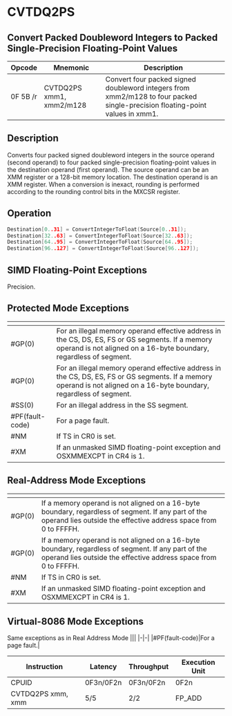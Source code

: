 # CVTDQ2PS
 
## Convert Packed Doubleword Integers to Packed Single-Precision Floating-Point Values
 
 
|Opcode|Mnemonic|Description|
|-|-|-|
|0F 5B /r|CVTDQ2PS xmm1, xmm2/m128|Convert four packed signed doubleword integers from xmm2/m128 to four packed single-precision floating-point values in xmm1.|
 
## Description
 
Converts four packed signed doubleword integers in the source operand (second operand) to four packed single-precision floating-point values in the destination operand (first operand). The source operand can be an XMM register or a 128-bit memory location. The destination operand is an XMM register. When a conversion is inexact, rounding is performed according to the rounding control bits in the MXCSR register.
 
 
## Operation
 
```c
Destination[0..31] = ConvertIntegerToFloat(Source[0..31]);
Destination[32..63] = ConvertIntegerToFloat(Source[32..63]);
Destination[64..95] = ConvertIntegerToFloat(Source[64..95]);
Destination[96..127] = ConvertIntegerToFloat(Source[96..127]);

```
 
 
## SIMD Floating-Point Exceptions
 
Precision.
 
## Protected Mode Exceptions
 
|[]()||
|-|-|
|#GP(0)|For an illegal memory operand effective address in the CS, DS, ES, FS or GS segments. If a memory operand is not aligned on a 16-byte boundary, regardless of segment.|
|#GP(0)|For an illegal memory operand effective address in the CS, DS, ES, FS or GS segments. If a memory operand is not aligned on a 16-byte boundary, regardless of segment.|
|#SS(0)|For an illegal address in the SS segment.|
|#PF(fault-code)|For a page fault.|
|#NM|If TS in CR0 is set.|
|#XM|If an unmasked SIMD floating-point exception and OSXMMEXCPT in CR4 is 1.|
 
## Real-Address Mode Exceptions
 
|[]()||
|-|-|
|#GP(0)|If a memory operand is not aligned on a 16-byte boundary, regardless of segment. If any part of the operand lies outside the effective address space from 0 to FFFFH.|
|#GP(0)|If a memory operand is not aligned on a 16-byte boundary, regardless of segment. If any part of the operand lies outside the effective address space from 0 to FFFFH.|
|#NM|If TS in CR0 is set.|
|#XM|If an unmasked SIMD floating-point exception and OSXMMEXCPT in CR4 is 1.|
 
## Virtual-8086 Mode Exceptions
 
Same exceptions as in Real Address Mode
|[]()||
|-|-|
|#PF(fault-code)|For a page fault.|
 
|Instruction|Latency|Throughput|Execution Unit|
|-|-|-|-|
|CPUID|0F3n/0F2n|0F3n/0F2n|0F2n|
|CVTDQ2PS xmm, xmm|5/5|2/2|FP_ADD|
